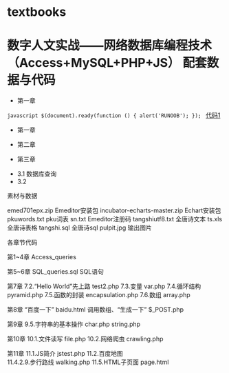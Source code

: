 # textbooks
# 数字人文实战——网络数据库编程技术（Access+MySQL+PHP+JS） 配套数据与代码
* 第一章

 `javascript
$(document).ready(function () {
    alert('RUNOOB');
});
`
[代码1](https://github.com/GoThereGit/textbooks/edit/main/php1.php)



* 第一章


* 第二章
* 第三章
+ 3.1 数据库查询
+ 3.2





素材与数据

emed701epx.zip   Emeditor安装包
incubator-echarts-master.zip  Echart安装包
pkuwords.txt  pku词表
sn.txt  Emeditor注册码
tangshiutf8.txt  全唐诗文本
ts.xls  全唐诗表格
tangshi.sql  全唐诗sql
pulpit.jpg  输出图片


各章节代码

第1~4章
Access_queries


第5~6章
SQL_queries.sql  SQL语句


第7章
7.2.“Hello World”先上路  test2.php
7.3.变量  var.php
7.4.循环结构  pyramid.php
7.5.函数的封装  encapsulation.php
7.6.数组  array.php


第8章
“百度一下”  baidu.html
调用数组、“生成一下”   $_POST.php


第9章
9.5.字符串的基本操作  char.php
                     string.php

                
第10章
10.1.文件读写  file.php
10.2.网络爬虫  crawling.php


第11章
11.1.JS简介  jstest.php
11.2.百度地图  
11.4.2.9.步行路线  walking.php
11.5.HTML子页面  page.html



